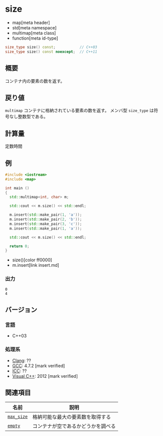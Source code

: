 # size
* map[meta header]
* std[meta namespace]
* multimap[meta class]
* function[meta id-type]

```cpp
size_type size() const;           // C++03
size_type size() const noexcept;  // C++11
```

## 概要
コンテナ内の要素の数を返す。


## 戻り値
`multimap` コンテナに格納されている要素の数を返す。 
メンバ型 `size_type` は符号なし整数型である。


## 計算量
定数時間


## 例
```cpp example
#include <iostream>
#include <map>

int main ()
{
  std::multimap<int, char> m;

  std::cout << m.size() << std::endl;

  m.insert(std::make_pair(1, 'a'));
  m.insert(std::make_pair(2, 'b'));
  m.insert(std::make_pair(3, 'c'));
  m.insert(std::make_pair(1, 'a'));

  std::cout << m.size() << std::endl;

  return 0;
}
```
* size()[color ff0000]
* m.insert[link insert.md]

### 出力
```
0
4
```

## バージョン
### 言語
- C++03

### 処理系
- [Clang](/implementation.md#clang): ??
- [GCC](/implementation.md#gcc): 4.7.2 [mark verified]
- [ICC](/implementation.md#icc): ??
- [Visual C++](/implementation.md#visual_cpp): 2012 [mark verified]


## 関連項目

| 名前 | 説明|
|-------------------------------------------------------------------------------------------|-----------------------------------------------------|
| [`max_size`](/reference/map/multimap/max_size.md) | 格納可能な最大の要素数を取得する |
| [`empty`](/reference/map/multimap/empty.md) | コンテナが空であるかどうかを調べる |


